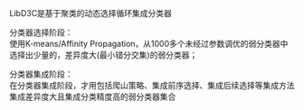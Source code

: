 LibD3C是基于聚类的动态选择循环集成分类器

分类器选择阶段：<br/>
  使用K-means/Affinity Propagation，从1000多个未经过参数调优的弱分类器中选择出少量的，差异度大(最小错分交集)的弱分类器；

分类器集成阶段：<br/>
  在分类器集成阶段，才用包括爬山策略、集成前序选择、集成后续选择等集成方法集成差异度大且集成分类精度高的弱分类器集合
